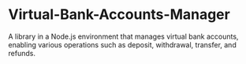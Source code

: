# Virtual-Bank-Accounts-Manager
A library in a Node.js environment that manages virtual bank accounts, enabling various operations such as deposit, withdrawal, transfer, and refunds.
